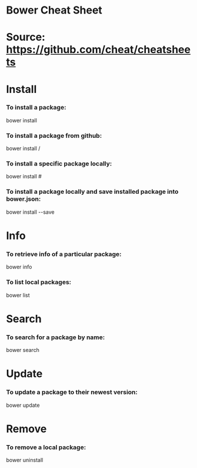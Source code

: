 # Bower Cheat Sheet
# Source: https://github.com/cheat/cheatsheets

# Install

### To install a package:
bower install <package>

### To install a package from github:
bower install <user>/<repo>

### To install a specific package locally:
bower install <package>#<version>

### To install a package locally and save installed package into bower.json:
bower install <package> --save

# Info

### To retrieve info of a particular package:
bower info <package>

### To list local packages:
bower list

# Search

### To search for a package by name:
bower search <package>

# Update

### To update a package to their newest version:
bower update <package>

# Remove

### To remove a local package:
bower uninstall <package>